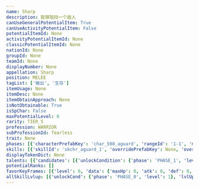 ```yaml
---
name: Sharp
description: 能够阻挡一个敌人
canUseGeneralPotentialItem: True
canUseActivityPotentialItem: False
potentialItemId: None
activityPotentialItemId: None
classicPotentialItemId: None
nationId: None
groupId: None
teamId: None
displayNumber: None
appellation: Sharp
position: MELEE
tagList: ['输出', '生存']
itemUsage: None
itemDesc: None
itemObtainApproach: None
isNotObtainable: True
isSpChar: False
maxPotentialLevel: 0
rarity: TIER_5
profession: WARRIOR
subProfessionId: fearless
trait: None
phases: [{'characterPrefabKey': 'char_508_aguard', 'rangeId': '1-1', 'maxLevel': 50, 'attributesKeyFrames': [{'level': 1, 'data': {'maxHp': 1420, 'atk': 436, 'def': 117, 'magicResistance': 0.0, 'cost': 15, 'blockCnt': 1, 'moveSpeed': 1.0, 'attackSpeed': 100.0, 'baseAttackTime': 1.5, 'respawnTime': 60, 'hpRecoveryPerSec': 0.0, 'spRecoveryPerSec': 1.0, 'maxDeployCount': 1, 'maxDeckStackCnt': 0, 'tauntLevel': 0, 'massLevel': 0, 'baseForceLevel': 0, 'stunImmune': False, 'silenceImmune': False, 'sleepImmune': False, 'frozenImmune': False, 'levitateImmune': False}}, {'level': 50, 'data': {'maxHp': 2029, 'atk': 642, 'def': 168, 'magicResistance': 0.0, 'cost': 15, 'blockCnt': 1, 'moveSpeed': 1.0, 'attackSpeed': 100.0, 'baseAttackTime': 1.5, 'respawnTime': 60, 'hpRecoveryPerSec': 0.0, 'spRecoveryPerSec': 1.0, 'maxDeployCount': 1, 'maxDeckStackCnt': 0, 'tauntLevel': 0, 'massLevel': 0, 'baseForceLevel': 0, 'stunImmune': False, 'silenceImmune': False, 'sleepImmune': False, 'frozenImmune': False, 'levitateImmune': False}}], 'evolveCost': None}, {'characterPrefabKey': 'char_508_aguard', 'rangeId': '1-1', 'maxLevel': 70, 'attributesKeyFrames': [{'level': 1, 'data': {'maxHp': 2029, 'atk': 642, 'def': 168, 'magicResistance': 0.0, 'cost': 17, 'blockCnt': 1, 'moveSpeed': 1.0, 'attackSpeed': 100.0, 'baseAttackTime': 1.5, 'respawnTime': 60, 'hpRecoveryPerSec': 0.0, 'spRecoveryPerSec': 1.0, 'maxDeployCount': 1, 'maxDeckStackCnt': 0, 'tauntLevel': 0, 'massLevel': 0, 'baseForceLevel': 0, 'stunImmune': False, 'silenceImmune': False, 'sleepImmune': False, 'frozenImmune': False, 'levitateImmune': False}}, {'level': 70, 'data': {'maxHp': 2780, 'atk': 813, 'def': 219, 'magicResistance': 0.0, 'cost': 17, 'blockCnt': 1, 'moveSpeed': 1.0, 'attackSpeed': 100.0, 'baseAttackTime': 1.5, 'respawnTime': 60, 'hpRecoveryPerSec': 0.0, 'spRecoveryPerSec': 1.0, 'maxDeployCount': 1, 'maxDeckStackCnt': 0, 'tauntLevel': 0, 'massLevel': 0, 'baseForceLevel': 0, 'stunImmune': False, 'silenceImmune': False, 'sleepImmune': False, 'frozenImmune': False, 'levitateImmune': False}}], 'evolveCost': None}, {'characterPrefabKey': 'char_508_aguard', 'rangeId': '1-1', 'maxLevel': 80, 'attributesKeyFrames': [{'level': 1, 'data': {'maxHp': 2780, 'atk': 813, 'def': 219, 'magicResistance': 0.0, 'cost': 17, 'blockCnt': 1, 'moveSpeed': 1.0, 'attackSpeed': 100.0, 'baseAttackTime': 1.5, 'respawnTime': 60, 'hpRecoveryPerSec': 0.0, 'spRecoveryPerSec': 1.0, 'maxDeployCount': 1, 'maxDeckStackCnt': 0, 'tauntLevel': 0, 'massLevel': 0, 'baseForceLevel': 0, 'stunImmune': False, 'silenceImmune': False, 'sleepImmune': False, 'frozenImmune': False, 'levitateImmune': False}}, {'level': 80, 'data': {'maxHp': 3565, 'atk': 957, 'def': 265, 'magicResistance': 0.0, 'cost': 17, 'blockCnt': 1, 'moveSpeed': 1.0, 'attackSpeed': 100.0, 'baseAttackTime': 1.5, 'respawnTime': 60, 'hpRecoveryPerSec': 0.0, 'spRecoveryPerSec': 1.0, 'maxDeployCount': 1, 'maxDeckStackCnt': 0, 'tauntLevel': 0, 'massLevel': 0, 'baseForceLevel': 0, 'stunImmune': False, 'silenceImmune': False, 'sleepImmune': False, 'frozenImmune': False, 'levitateImmune': False}}], 'evolveCost': None}]
skills: [{'skillId': 'skchr_aguard_1', 'overridePrefabKey': None, 'overrideTokenKey': None, 'levelUpCostCond': [{'unlockCond': {'phase': 'PHASE_2', 'level': 1}, 'lvlUpTime': 0, 'levelUpCost': None}, {'unlockCond': {'phase': 'PHASE_2', 'level': 1}, 'lvlUpTime': 0, 'levelUpCost': None}, {'unlockCond': {'phase': 'PHASE_2', 'level': 1}, 'lvlUpTime': 0, 'levelUpCost': None}], 'unlockCond': {'phase': 'PHASE_0', 'level': 1}}]
displayTokenDict: None
talents: [{'candidates': [{'unlockCondition': {'phase': 'PHASE_1', 'level': 1}, 'requiredPotentialRank': 0, 'prefabKey': '1', 'name': '隐匿刀刃', 'description': '攻击力+10%，获得20%的物理闪避', 'rangeId': None, 'blackboard': [{'key': 'atk', 'value': 0.1, 'valueStr': None}, {'key': 'prob', 'value': 0.2, 'valueStr': None}], 'tokenKey': None}, {'unlockCondition': {'phase': 'PHASE_2', 'level': 1}, 'requiredPotentialRank': 0, 'prefabKey': '1', 'name': '隐匿刀刃', 'description': '攻击力+15%，获得30%的物理闪避', 'rangeId': None, 'blackboard': [{'key': 'atk', 'value': 0.15, 'valueStr': None}, {'key': 'prob', 'value': 0.3, 'valueStr': None}], 'tokenKey': None}]}]
potentialRanks: []
favorKeyFrames: [{'level': 0, 'data': {'maxHp': 0, 'atk': 0, 'def': 0, 'magicResistance': 0.0, 'cost': 0, 'blockCnt': 0, 'moveSpeed': 0.0, 'attackSpeed': 0.0, 'baseAttackTime': 0.0, 'respawnTime': 0, 'hpRecoveryPerSec': 0.0, 'spRecoveryPerSec': 0.0, 'maxDeployCount': 0, 'maxDeckStackCnt': 0, 'tauntLevel': 0, 'massLevel': 0, 'baseForceLevel': 0, 'stunImmune': False, 'silenceImmune': False, 'sleepImmune': False, 'frozenImmune': False, 'levitateImmune': False}}, {'level': 50, 'data': {'maxHp': 0, 'atk': 0, 'def': 0, 'magicResistance': 0.0, 'cost': 0, 'blockCnt': 0, 'moveSpeed': 0.0, 'attackSpeed': 0.0, 'baseAttackTime': 0.0, 'respawnTime': 0, 'hpRecoveryPerSec': 0.0, 'spRecoveryPerSec': 0.0, 'maxDeployCount': 0, 'maxDeckStackCnt': 0, 'tauntLevel': 0, 'massLevel': 0, 'baseForceLevel': 0, 'stunImmune': False, 'silenceImmune': False, 'sleepImmune': False, 'frozenImmune': False, 'levitateImmune': False}}]
allSkillLvlup: [{'unlockCond': {'phase': 'PHASE_0', 'level': 1}, 'lvlUpCost': None}, {'unlockCond': {'phase': 'PHASE_0', 'level': 1}, 'lvlUpCost': None}, {'unlockCond': {'phase': 'PHASE_0', 'level': 1}, 'lvlUpCost': None}, {'unlockCond': {'phase': 'PHASE_1', 'level': 1}, 'lvlUpCost': None}, {'unlockCond': {'phase': 'PHASE_1', 'level': 1}, 'lvlUpCost': None}, {'unlockCond': {'phase': 'PHASE_1', 'level': 1}, 'lvlUpCost': None}]
---
```



